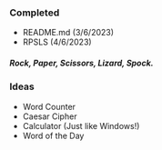 ### Completed
* README.md (3/6/2023)
* RPSLS (4/6/2023)
##### Rock, Paper, Scissors, Lizard, Spock.

### Ideas
* Word Counter
* Caesar Cipher
* Calculator (Just like Windows!)
* Word of the Day